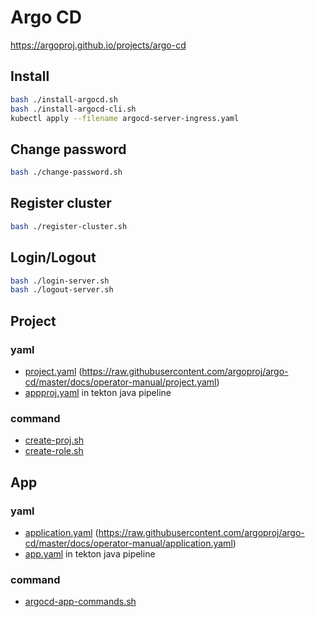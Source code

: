 # Argo CD

https://argoproj.github.io/projects/argo-cd

## Install

```bash
bash ./install-argocd.sh
bash ./install-argocd-cli.sh
kubectl apply --filename argocd-server-ingress.yaml
```

## Change password

```bash
bash ./change-password.sh
```

## Register cluster

```bash
bash ./register-cluster.sh
```

## Login/Logout

```bash
bash ./login-server.sh
bash ./logout-server.sh
```

## Project

### yaml

- [project.yaml](/argoproj/argocd/project.yaml) (https://raw.githubusercontent.com/argoproj/argo-cd/master/docs/operator-manual/project.yaml)
- [appproj.yaml](/tekton/pipeline-java/appproj.yaml) in tekton java pipeline

### command

- [create-proj.sh](/argoproj/argocd/create-proj.sh)
- [create-role.sh](/argoproj/argocd/create-role.sh)

## App

### yaml

- [application.yaml](/argoproj/argocd/application.yaml) (https://raw.githubusercontent.com/argoproj/argo-cd/master/docs/operator-manual/application.yaml)
- [app.yaml](/tekton/pipeline-java/app.yaml) in tekton java pipeline

### command

- [argocd-app-commands.sh](/argoproj/argocd/argocd-app-commands.sh)

